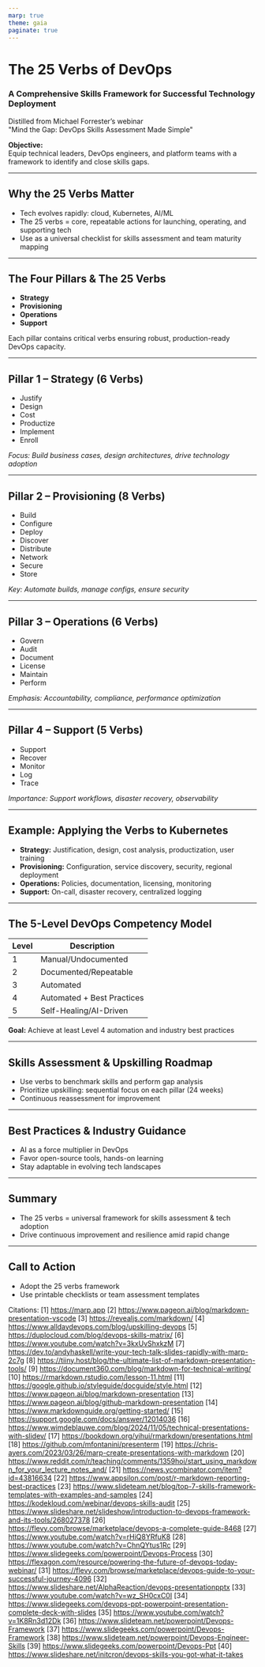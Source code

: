 ```yaml
---
marp: true
theme: gaia
paginate: true
---
```


# The 25 Verbs of DevOps  
### A Comprehensive Skills Framework for Successful Technology Deployment

Distilled from Michael Forrester’s webinar  
"Mind the Gap: DevOps Skills Assessment Made Simple"

**Objective:**  
Equip technical leaders, DevOps engineers, and platform teams with a framework to identify and close skills gaps.

---

## Why the 25 Verbs Matter

- Tech evolves rapidly: cloud, Kubernetes, AI/ML
- The 25 verbs = core, repeatable actions for launching, operating, and supporting tech
- Use as a universal checklist for skills assessment and team maturity mapping

---

## The Four Pillars & The 25 Verbs

- **Strategy**
- **Provisioning**
- **Operations**
- **Support**

Each pillar contains critical verbs ensuring robust, production-ready DevOps capacity.

---

## Pillar 1 – Strategy (6 Verbs)

- Justify
- Design
- Cost
- Productize
- Implement
- Enroll

*Focus: Build business cases, design architectures, drive technology adoption*

---

## Pillar 2 – Provisioning (8 Verbs)

- Build
- Configure
- Deploy
- Discover
- Distribute
- Network
- Secure
- Store

*Key: Automate builds, manage configs, ensure security*

---

## Pillar 3 – Operations (6 Verbs)

- Govern
- Audit
- Document
- License
- Maintain
- Perform

*Emphasis: Accountability, compliance, performance optimization*

---

## Pillar 4 – Support (5 Verbs)

- Support
- Recover
- Monitor
- Log
- Trace

*Importance: Support workflows, disaster recovery, observability*

---

## Example: Applying the Verbs to Kubernetes

- **Strategy:** Justification, design, cost analysis, productization, user training
- **Provisioning:** Configuration, service discovery, security, regional deployment
- **Operations:** Policies, documentation, licensing, monitoring
- **Support:** On-call, disaster recovery, centralized logging

---

## The 5-Level DevOps Competency Model

| Level | Description                       |
|-------|-----------------------------------|
| 1     | Manual/Undocumented               |
| 2     | Documented/Repeatable             |
| 3     | Automated                         |
| 4     | Automated + Best Practices        |
| 5     | Self-Healing/AI-Driven            |

**Goal:** Achieve at least Level 4 automation and industry best practices

---

## Skills Assessment & Upskilling Roadmap

- Use verbs to benchmark skills and perform gap analysis
- Prioritize upskilling: sequential focus on each pillar (24 weeks)
- Continuous reassessment for improvement

---

## Best Practices & Industry Guidance

- AI as a force multiplier in DevOps
- Favor open-source tools, hands-on learning
- Stay adaptable in evolving tech landscapes

---

## Summary

- The 25 verbs = universal framework for skills assessment & tech adoption
- Drive continuous improvement and resilience amid rapid change

---

## Call to Action

- Adopt the 25 verbs framework
- Use printable checklists or team assessment templates

Citations:
[1] https://marp.app
[2] https://www.pageon.ai/blog/markdown-presentation-vscode
[3] https://revealjs.com/markdown/
[4] https://www.alldaydevops.com/blog/upskilling-devops
[5] https://duplocloud.com/blog/devops-skills-matrix/
[6] https://www.youtube.com/watch?v=3kxUvShxkzM
[7] https://dev.to/andyhaskell/write-your-tech-talk-slides-rapidly-with-marp-2c7g
[8] https://tiiny.host/blog/the-ultimate-list-of-markdown-presentation-tools/
[9] https://document360.com/blog/markdown-for-technical-writing/
[10] https://rmarkdown.rstudio.com/lesson-11.html
[11] https://google.github.io/styleguide/docguide/style.html
[12] https://www.pageon.ai/blog/markdown-presentation
[13] https://www.pageon.ai/blog/github-markdown-presentation
[14] https://www.markdownguide.org/getting-started/
[15] https://support.google.com/docs/answer/12014036
[16] https://www.wimdeblauwe.com/blog/2024/11/05/technical-presentations-with-slidev/
[17] https://bookdown.org/yihui/rmarkdown/presentations.html
[18] https://github.com/mfontanini/presenterm
[19] https://chris-ayers.com/2023/03/26/marp-create-presentations-with-markdown
[20] https://www.reddit.com/r/teaching/comments/1359hoi/start_using_markdown_for_your_lecture_notes_and/
[21] https://news.ycombinator.com/item?id=43816634
[22] https://www.appsilon.com/post/r-markdown-reporting-best-practices
[23] https://www.slideteam.net/blog/top-7-skills-framework-templates-with-examples-and-samples
[24] https://kodekloud.com/webinar/devops-skills-audit
[25] https://www.slideshare.net/slideshow/introduction-to-devops-framework-and-its-tools/268027378
[26] https://flevy.com/browse/marketplace/devops-a-complete-guide-8468
[27] https://www.youtube.com/watch?v=rHiQ8YRfuK8
[28] https://www.youtube.com/watch?v=ChnQYtus1Rc
[29] https://www.slidegeeks.com/powerpoint/Devops-Process
[30] https://flexagon.com/resource/powering-the-future-of-devops-today-webinar/
[31] https://flevy.com/browse/marketplace/devops-guide-to-your-successful-journey-4096
[32] https://www.slideshare.net/AlphaReaction/devops-presentationpptx
[33] https://www.youtube.com/watch?v=wz_SH0cxC0I
[34] https://www.slidegeeks.com/devops-ppt-powerpoint-presentation-complete-deck-with-slides
[35] https://www.youtube.com/watch?v=1K8Rn3d12Dk
[36] https://www.slideteam.net/powerpoint/Devops-Framework
[37] https://www.slidegeeks.com/powerpoint/Devops-Framework
[38] https://www.slideteam.net/powerpoint/Devops-Engineer-Skills
[39] https://www.slidegeeks.com/powerpoint/Devops-Ppt
[40] https://www.slideshare.net/initcron/devops-skills-you-got-what-it-takes

